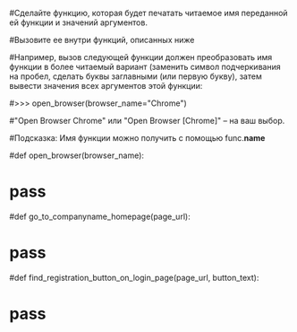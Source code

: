 #Сделайте функцию, которая будет печатать читаемое имя переданной ей функции и значений аргументов.

#Вызовите ее внутри функций, описанных ниже

#Например, вызов следующей функции должен преобразовать имя функции в более читаемый вариант (заменить символ подчеркивания на пробел, сделать буквы заглавными (или первую букву), затем вывести значения всех аргументов этой функции:

#>>> open_browser(browser_name="Chrome")

#"Open Browser Chrome" или "Open Browser [Chrome]" – на ваш выбор.

#Подсказка: Имя функции можно получить с помощью func.__name__

#def open_browser(browser_name):

#    pass

#def go_to_companyname_homepage(page_url):

#    pass

#def find_registration_button_on_login_page(page_url, button_text):

#    pass